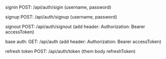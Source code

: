 signin POST: /api/auth/sigin (username, password)

signup POST: /api/auth/signup (username, password)

signout POST: /api/auth/signout (add header: Authorization: Bearer accessToken)

base auth: GET: /api/auth (add header: Authorization: Bearer accessToken)

refresh token POST: /api/auth/token (them body refreshToken)
